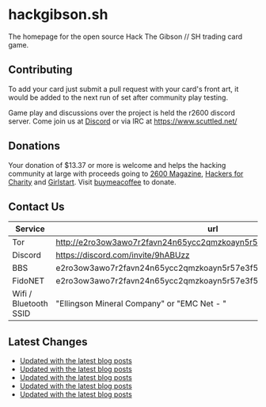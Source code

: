 # hackgibson.sh
The homepage for the open source Hack The Gibson // SH trading card game.


## Contributing

To add your card just submit a pull request with your card's front art, it would be added to the next run of set after community play testing.

Game play and discussions over the project is held the r2600 discord server. Come join us at [Discord](https://discord.com/invite/9hABUzz) or via IRC at https://www.scuttled.net/


## Donations

Your donation of $13.37 or more is welcome and helps the hacking community at large with proceeds going to [2600 Magazine](https://2600.com/), [Hackers for Charity](https://hackersforcharity.org) and [Girlstart](https://girlstart.org).  Visit [buymeacoffee](https://www.buymeacoffee.com/hackgibson.sh) to donate.


## Contact Us

Service | url
-|-
Tor | http://e2ro3ow3awo7r2favn24n65ycc2qmzkoayn5r57e3f56nvjwdcgg32ad.onion
Discord | https://discord.com/invite/9hABUzz
BBS | e2ro3ow3awo7r2favn24n65ycc2qmzkoayn5r57e3f56nvjwdcgg32ad.onion:23
FidoNET | e2ro3ow3awo7r2favn24n65ycc2qmzkoayn5r57e3f56nvjwdcgg32ad.onion:24554
Wifi / Bluetooth SSID | "Ellingson Mineral Company" or "EMC Net - <fidonet address>"

## Latest Changes
<!-- BLOG-POST-LIST:START -->
- [Updated with the latest blog posts](https://github.com/DFW2600/hackgibson.sh/commit/30556f310dfd2af5b99b62c999fbcfde55b67870)
- [Updated with the latest blog posts](https://github.com/DFW2600/hackgibson.sh/commit/c1f2c1ab6c2360af9a4d5f4109e95bedd0cd6d5a)
- [Updated with the latest blog posts](https://github.com/DFW2600/hackgibson.sh/commit/7aecd9aa9fee04bb09917eed0845f559ab80d489)
- [Updated with the latest blog posts](https://github.com/DFW2600/hackgibson.sh/commit/20a609f5fc3fddda10636389c10dbd43b86b366d)
- [Updated with the latest blog posts](https://github.com/DFW2600/hackgibson.sh/commit/52c7661a97a00ee95f05868da922a0b5fbfbbc3b)
<!-- BLOG-POST-LIST:END -->
